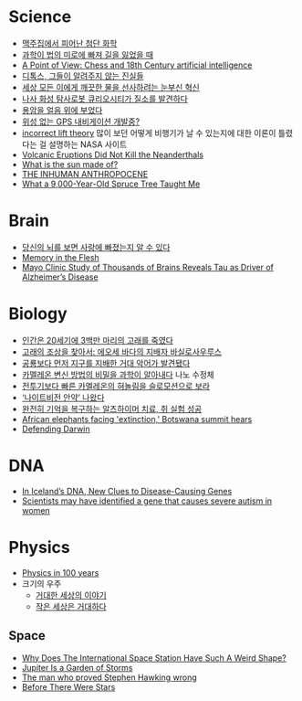 Science
=======

* [맥주집에서 피어난 첨단 화학](http://ppss.kr/archives/38339)
* [과학이 법의 미로에 빠져 길을 잃었을 때](http://newspeppermint.com/2015/03/24/m-legal/)
* [A Point of View: Chess and 18th Century artificial intelligence](http://www.bbc.com/news/magazine-21876120)
* [디톡스, 그들이 알려주지 않는 진실들](http://ppss.kr/archives/38259)
* [세상 모든 이에게 깨끗한 물을 선사하려는 눈부신 혁신](http://www.huffingtonpost.kr/2015/03/25/story_n_6936724.html)
* [나사 화성 탐사로봇 큐리오시티가 질소를 발견하다](http://www.huffingtonpost.kr/2015/03/25/story_n_6936746.html)
* [용암을 얼음 위에 부었다](http://www.huffingtonpost.kr/2015/03/31/story_n_6973760.html)
* [위성 없는 GPS 내비게이션 개발중?](http://techholic.co.kr/archives/31364)
* [incorrect lift theory](http://www.grc.nasa.gov/WWW/k-12/airplane/wrong1.html) 많이 보던 어떻게 비행기가 날 수 있는지에 대한 이론이 틀렸다는 걸 설명하는 NASA 사이트
* [Volcanic Eruptions Did Not Kill the Neanderthals](http://motherboard.vice.com/read/volcanic-eruptions-did-not-kill-the-neanderthals)
* [What is the sun made of?](https://medium.com/starts-with-a-bang/throwback-thursday-what-is-the-sun-made-of-d36adf7d0fe4)
* [THE INHUMAN ANTHROPOCENE](http://avidly.lareviewofbooks.org/2015/03/22/the-inhuman-anthropocene/)
* [What a 9,000-Year-Old Spruce Tree Taught Me](http://nautil.us/issue/22/slow/what-a-9000_year_old-spruce-tree-taught-me-)

# Brain
* [당신의 뇌를 보면 사랑에 빠졌는지 알 수 있다](http://www.huffingtonpost.kr/2015/03/21/story_n_6914670.html)
* [Memory in the Flesh](http://www.theverge.com/2015/3/18/8225321/memory-research-flatworm-cannibalism-james-mcconnell-michael-levin)
* [Mayo Clinic Study of Thousands of Brains Reveals Tau as Driver of Alzheimer’s Disease](http://newsnetwork.mayoclinic.org/discussion/mayo-clinic-study-of-thousands-of-brains-reveals-tau-as-driver-of-alzheimers-disease/?linkId=13091525)

# Biology
* [인간은 20세기에 3백만 마리의 고래를 죽였다](http://www.huffingtonpost.kr/2015/03/20/story_n_6907800.html)
* [고래의 조상을 찾아서: 에오세 바다의 지배자 바실로사우루스](http://slownews.kr/38811)
* [공룡보다 먼저 지구를 지배한 거대 악어가 발견됐다](http://www.huffingtonpost.kr/2015/03/25/story_n_6936884.html)
* [카멜레온 변신 방법의 비밀을 과학이 알아내다](http://www.huffingtonpost.kr/2015/03/13/story_n_6860972.html) 나노 수정체
* [전투기보다 빠른 카멜레온의 혀놀림을 슬로모션으로 보라](http://www.huffingtonpost.kr/2015/03/26/story_n_6952798.html)
* [‘나이트비전 안약’ 나왔다](http://techholic.co.kr/archives/31341)
* [완전히 기억을 복구하는 알츠하이머 치료, 쥐 실험 성공](http://www.huffingtonpost.kr/2015/03/30/story_n_6966798.html)
* [African elephants facing 'extinction,' Botswana summit hears](http://www.dw.de/african-elephants-facing-extinction-botswana-summit-hears/a-18334896)
* [Defending Darwin](https://orionmagazine.org/article/defending-darwin/)

# DNA
* [In Iceland’s DNA, New Clues to Disease-Causing Genes](http://www.nytimes.com/2015/03/26/science/in-icelands-dna-clues-to-what-genes-may-cause-disease.html?_r=1)
* [Scientists may have identified a gene that causes severe autism in women](http://www.theverge.com/2015/3/25/8288671/autism-causes-genetic-research-study-women)

# Physics
* [Physics in 100 years](http://arxiv.org/abs/1503.07735)
* 크기의 우주
  * [거대한 세상의 이야기](http://www.huffingtonpost.kr/jongwoo-won/story_b_6774012.html)
  * [작은 세상은 거대하다](http://www.huffingtonpost.kr/jongwoo-won/story_b_6945208.html)

## Space
* [Why Does The International Space Station Have Such A Weird Shape?](http://gizmodo.com/why-does-the-international-space-station-have-such-a-we-1692193163)
* [Jupiter Is a Garden of Storms](http://nautil.us/issue/22/slow/jupiter-is-a-garden-of-storms)
* [The man who proved Stephen Hawking wrong](http://www.telegraph.co.uk/culture/books/10654762/The-man-who-proved-Stephen-Hawking-wrong.html)
* [Before There Were Stars](http://nautil.us/issue/22/slow/before-there-were-stars-rp)
